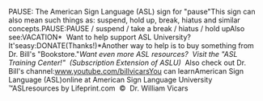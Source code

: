 PAUSE: The 
		American Sign Language (ASL) sign for "pause"This sign can also mean such things as: suspend, hold up, break, hiatus and 
similar concepts.PAUSE:PAUSE / suspend / take a break / hiatus / hold upAlso see:VACATION* 
Want to help support ASL University?  It'seasy:DONATE(Thanks!)*Another way to help is to buy something from Dr. Bill's "Bookstore."*Want even more ASL resources?  Visit the "ASL Training Center!"  (Subscription 
Extension of ASLU)*  Also check out Dr. Bill's channel:www.youtube.com/billvicarsYou can learnAmerican Sign Language (ASL)online at American Sign Language University ™ASLresources by Lifeprint.com  ©  Dr. William Vicars